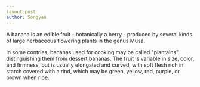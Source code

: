 ```yaml
---
layout:post
author: Songyan
---
```

A banana is an edible fruit - botanically a berry - produced by several kinds of large herbaceous flowering plants in the genus Musa.

In some contries, bananas used for cooking may be called "plantains", distinguishing them from dessert bananas. The fruit is variable in size, color, and firmness, but is usually elongated and curved, with soft flesh rich in starch covered with a rind, which may be green, yellow, red, purple, or brown when ripe. 